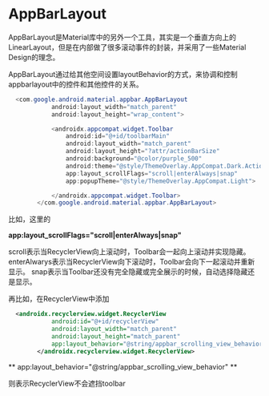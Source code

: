 # AppBarLayout

AppBarLayout是Material库中的另外一个工具，其实是一个垂直方向上的LinearLayout，但是在内部做了很多滚动事件的封装，并采用了一些Material Design的理念。

AppBarLayout通过给其他空间设置layoutBehavior的方式，来协调和控制appbarlayout中的控件和其他控件的关系。

```java
  <com.google.android.material.appbar.AppBarLayout
            android:layout_width="match_parent"
            android:layout_height="wrap_content">

            <androidx.appcompat.widget.Toolbar
                android:id="@+id/toolbarMain"
                android:layout_width="match_parent"
                android:layout_height="?attr/actionBarSize"
                android:background="@color/purple_500"
                android:theme="@style/ThemeOverlay.AppCompat.Dark.ActionBar"
                app:layout_scrollFlags="scroll|enterAlways|snap"
                app:popupTheme="@style/ThemeOverlay.AppCompat.Light">

            </androidx.appcompat.widget.Toolbar>
        </com.google.android.material.appbar.AppBarLayout>


```
比如，这里的

  **app:layout_scrollFlags="scroll|enterAlways|snap"**

scroll表示当RecyclerView向上滚动时，Toolbar会一起向上滚动并实现隐藏。
enterAlwarys表示当RecyclerView向下滚动时，Toolbar会向下一起滚动并重新显示。
snap表示当Toolbar还没有完全隐藏或完全展示的时候，自动选择隐藏还是显示。

再比如，在RecyclerView中添加
```xml
  <androidx.recyclerview.widget.RecyclerView
            android:id="@+id/recyclerView"
            android:layout_width="match_parent"
            android:layout_height="match_parent"
            app:layout_behavior="@string/appbar_scrolling_view_behavior">
        </androidx.recyclerview.widget.RecyclerView>
```

** app:layout_behavior="@string/appbar_scrolling_view_behavior"  **

则表示RecyclerView不会遮挡toolbar